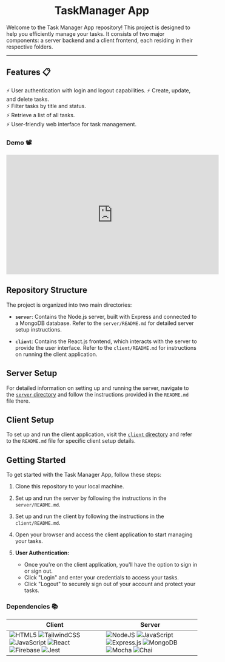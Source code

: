 <div align="center">

<h1><strong>Task</strong>Manager App</h1>
</div>


 Welcome to the Task Manager App repository! This project is designed to help you efficiently manage your tasks. It consists of two major components: a server backend and a client frontend, each residing in their respective folders.

---

## Features 📋

⚡️ User authentication with login and logout capabilities.
⚡️ Create, update, and delete tasks.\
⚡️ Filter tasks by title and status.\
⚡️ Retrieve a list of all tasks.\
⚡️ User-friendly web interface for task management.

### Demo 📽️
<iframe width="560" height="315" src="https://www.loom.com/share/83b13904b6064e2f849028c10bbaeddc?sid=12362e36-821a-4eb2-94b8-0bcdc58d7949" frameborder="0" allowfullscreen></iframe>




## Repository Structure

The project is organized into two main directories:

- **`server`**: Contains the Node.js server, built with Express and connected to a MongoDB database. Refer to the `server/README.md` for detailed server setup instructions.

- **`client`**: Contains the React.js frontend, which interacts with the server to provide the user interface. Refer to the `client/README.md` for instructions on running the client application.

## Server Setup

For detailed information on setting up and running the server, navigate to the [`server` directory](./server) and follow the instructions provided in the `README.md` file there.

## Client Setup

To set up and run the client application, visit the [`client` directory](./client) and refer to the `README.md` file for specific client setup details.

## Getting Started

To get started with the Task Manager App, follow these steps:

1. Clone this repository to your local machine.

2. Set up and run the server by following the instructions in the `server/README.md`.

3. Set up and run the client by following the instructions in the `client/README.md`.

4. Open your browser and access the client application to start managing your tasks.
 
5. **User Authentication:**
   - Once you're on the client application, you'll have the option to sign in or sign out.
   - Click "Login" and enter your credentials to access your tasks.
   - Click "Logout" to securely sign out of your account and protect your tasks.



### Dependencies 📚

| Client | Server |
|---------|--------------|
|![HTML5](https://img.shields.io/badge/html5-%23E34F26.svg?style=for-the-badge&logo=html5&logoColor=white) ![TailwindCSS](https://camo.githubusercontent.com/e9b080a6541e5355827ea91b6a0302cbbc54af4705b0c6b0f1561a0957ced2fb/68747470733a2f2f696d672e736869656c64732e696f2f62616467652f5461696c77696e645f4353532d3338423241433f7374796c653d666f722d7468652d6261646765266c6f676f3d7461696c77696e642d637373266c6f676f436f6c6f723d7768697465) ![JavaScript](https://img.shields.io/badge/javascript-%23323330.svg?style=for-the-badge&logo=javascript&logoColor=%23F7DF1E) ![React](https://img.shields.io/badge/react-%2320232a.svg?style=for-the-badge&logo=react&logoColor=%2361DAFB) ![Firebase](https://img.shields.io/badge/Firebase-039BE5?style=for-the-badge&logo=Firebase&logoColor=white) ![Jest](https://img.shields.io/badge/-jest-%23C21325?style=for-the-badge&logo=jest&logoColor=white)| ![NodeJS](https://img.shields.io/badge/node.js-6DA55F?style=for-the-badge&logo=node.js&logoColor=white) ![JavaScript](https://img.shields.io/badge/javascript-%23323330.svg?style=for-the-badge&logo=javascript&logoColor=%23F7DF1E) ![Express.js](https://img.shields.io/badge/express.js-%23404d59.svg?style=for-the-badge&logo=express&logoColor=%2361DAFB) ![MongoDB](https://img.shields.io/badge/MongoDB-%234ea94b.svg?style=for-the-badge&logo=mongodb&logoColor=white) ![Mocha](https://img.shields.io/badge/-mocha-%238D6748?style=for-the-badge&logo=mocha&logoColor=white) ![Chai](https://img.shields.io/badge/-Chai-%238A4182?style=for-the-badge&logo=Chai&logoColor=white)|
